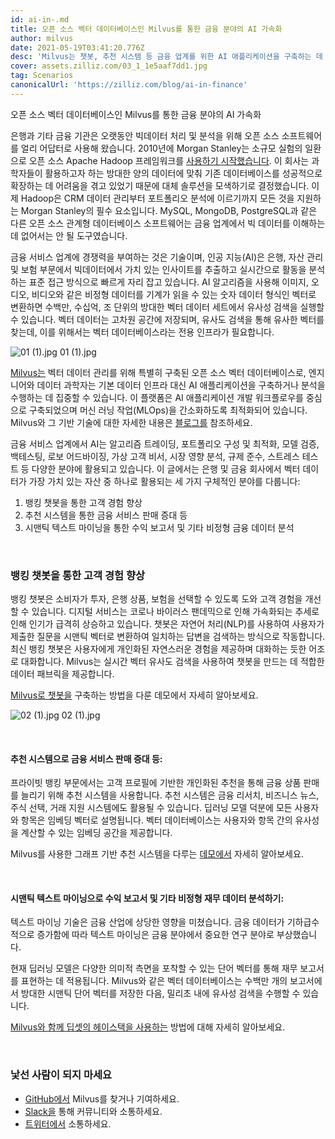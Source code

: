 ```yaml
---
id: ai-in-.md
title: 오픈 소스 벡터 데이터베이스인 Milvus를 통한 금융 분야의 AI 가속화
author: milvus
date: 2021-05-19T03:41:20.776Z
desc: 'Milvus는 챗봇, 추천 시스템 등 금융 업계를 위한 AI 애플리케이션을 구축하는 데 사용할 수 있습니다.'
cover: assets.zilliz.com/03_1_1e5aaf7dd1.jpg
tag: Scenarios
canonicalUrl: 'https://zilliz.com/blog/ai-in-finance'
---
```

<custom-h1>오픈 소스 벡터 데이터베이스인 Milvus를 통한 금융 분야의 AI 가속화</custom-h1><p>은행과 기타 금융 기관은 오랫동안 빅데이터 처리 및 분석을 위해 오픈 소스 소프트웨어를 얼리 어답터로 사용해 왔습니다. 2010년에 Morgan Stanley는 소규모 실험의 일환으로 오픈 소스 Apache Hadoop 프레임워크를 <a href="https://www.forbes.com/sites/tomgroenfeldt/2012/05/30/morgan-stanley-takes-on-big-data-with-hadoop/?sh=19f4f8cd16db">사용하기 시작했습니다</a>. 이 회사는 과학자들이 활용하고자 하는 방대한 양의 데이터에 맞춰 기존 데이터베이스를 성공적으로 확장하는 데 어려움을 겪고 있었기 때문에 대체 솔루션을 모색하기로 결정했습니다. 이제 Hadoop은 CRM 데이터 관리부터 포트폴리오 분석에 이르기까지 모든 것을 지원하는 Morgan Stanley의 필수 요소입니다. MySQL, MongoDB, PostgreSQL과 같은 다른 오픈 소스 관계형 데이터베이스 소프트웨어는 금융 업계에서 빅 데이터를 이해하는 데 없어서는 안 될 도구였습니다.</p>
<p>금융 서비스 업계에 경쟁력을 부여하는 것은 기술이며, 인공 지능(AI)은 은행, 자산 관리 및 보험 부문에서 빅데이터에서 가치 있는 인사이트를 추출하고 실시간으로 활동을 분석하는 표준 접근 방식으로 빠르게 자리 잡고 있습니다. AI 알고리즘을 사용해 이미지, 오디오, 비디오와 같은 비정형 데이터를 기계가 읽을 수 있는 숫자 데이터 형식인 벡터로 변환하면 수백만, 수십억, 조 단위의 방대한 벡터 데이터 세트에서 유사성 검색을 실행할 수 있습니다. 벡터 데이터는 고차원 공간에 저장되며, 유사도 검색을 통해 유사한 벡터를 찾는데, 이를 위해서는 벡터 데이터베이스라는 전용 인프라가 필요합니다.</p>
<p>
  
   <span class="img-wrapper"> <img translate="no" src="https://assets.zilliz.com/01_1_cb99f15886.jpg" alt="01 (1).jpg" class="doc-image" id="01-(1).jpg" />
   </span> <span class="img-wrapper"> <span>01 (1).jpg</span> </span></p>
<p><a href="https://github.com/milvus-io/milvus">Milvus는</a> 벡터 데이터 관리를 위해 특별히 구축된 오픈 소스 벡터 데이터베이스로, 엔지니어와 데이터 과학자는 기본 데이터 인프라 대신 AI 애플리케이션을 구축하거나 분석을 수행하는 데 집중할 수 있습니다. 이 플랫폼은 AI 애플리케이션 개발 워크플로우를 중심으로 구축되었으며 머신 러닝 작업(MLOps)을 간소화하도록 최적화되어 있습니다. Milvus와 그 기반 기술에 대한 자세한 내용은 <a href="https://zilliz.com/blog/Vector-Similarity-Search-Hides-in-Plain-View">블로그를</a> 참조하세요.</p>
<p>금융 서비스 업계에서 AI는 알고리즘 트레이딩, 포트폴리오 구성 및 최적화, 모델 검증, 백테스팅, 로보 어드바이징, 가상 고객 비서, 시장 영향 분석, 규제 준수, 스트레스 테스트 등 다양한 분야에 활용되고 있습니다. 이 글에서는 은행 및 금융 회사에서 벡터 데이터가 가장 가치 있는 자산 중 하나로 활용되는 세 가지 구체적인 분야를 다룹니다:</p>
<ol>
<li>뱅킹 챗봇을 통한 고객 경험 향상</li>
<li>추천 시스템을 통한 금융 서비스 판매 증대 등</li>
<li>시맨틱 텍스트 마이닝을 통한 수익 보고서 및 기타 비정형 금융 데이터 분석</li>
</ol>
<p><br/></p>
<h3 id="Enhancing-customer-experience-with-banking-chatbots" class="common-anchor-header">뱅킹 챗봇을 통한 고객 경험 향상</h3><p>뱅킹 챗봇은 소비자가 투자, 은행 상품, 보험을 선택할 수 있도록 도와 고객 경험을 개선할 수 있습니다. 디지털 서비스는 코로나 바이러스 팬데믹으로 인해 가속화되는 추세로 인해 인기가 급격히 상승하고 있습니다. 챗봇은 자연어 처리(NLP)를 사용하여 사용자가 제출한 질문을 시맨틱 벡터로 변환하여 일치하는 답변을 검색하는 방식으로 작동합니다. 최신 뱅킹 챗봇은 사용자에게 개인화된 자연스러운 경험을 제공하며 대화하는 듯한 어조로 대화합니다. Milvus는 실시간 벡터 유사도 검색을 사용하여 챗봇을 만드는 데 적합한 데이터 패브릭을 제공합니다.</p>
<p><a href="https://zilliz.com/blog/building-intelligent-chatbot-with-nlp-and-milvus">Milvus로 챗봇을</a> 구축하는 방법을 다룬 데모에서 자세히 알아보세요.</p>
<p>
  
   <span class="img-wrapper"> <img translate="no" src="https://assets.zilliz.com/02_1_8c298c45e5.jpg" alt="02 (1).jpg" class="doc-image" id="02-(1).jpg" />
   </span> <span class="img-wrapper"> <span>02 (1).jpg</span> </span></p>
<p><br/></p>
<h4 id="Boosting-financial-services-sales-and-more-with-recommender-systems" class="common-anchor-header">추천 시스템으로 금융 서비스 판매 증대 등:</h4><p>프라이빗 뱅킹 부문에서는 고객 프로필에 기반한 개인화된 추천을 통해 금융 상품 판매를 늘리기 위해 추천 시스템을 사용합니다. 추천 시스템은 금융 리서치, 비즈니스 뉴스, 주식 선택, 거래 지원 시스템에도 활용될 수 있습니다. 딥러닝 모델 덕분에 모든 사용자와 항목은 임베딩 벡터로 설명됩니다. 벡터 데이터베이스는 사용자와 항목 간의 유사성을 계산할 수 있는 임베딩 공간을 제공합니다.</p>
<p>Milvus를 사용한 그래프 기반 추천 시스템을 다루는 <a href="https://zilliz.com/blog/graph-based-recommendation-system-with-milvus">데모에서</a> 자세히 알아보세요.</p>
<p><br/></p>
<h4 id="Analyzing-earnings-reports-and-other-unstructured-financial-data-with-semantic-text-mining" class="common-anchor-header">시맨틱 텍스트 마이닝으로 수익 보고서 및 기타 비정형 재무 데이터 분석하기:</h4><p>텍스트 마이닝 기술은 금융 산업에 상당한 영향을 미쳤습니다. 금융 데이터가 기하급수적으로 증가함에 따라 텍스트 마이닝은 금융 분야에서 중요한 연구 분야로 부상했습니다.</p>
<p>현재 딥러닝 모델은 다양한 의미적 측면을 포착할 수 있는 단어 벡터를 통해 재무 보고서를 표현하는 데 적용됩니다. Milvus와 같은 벡터 데이터베이스는 수백만 개의 보고서에서 방대한 시맨틱 단어 벡터를 저장한 다음, 밀리초 내에 유사성 검색을 수행할 수 있습니다.</p>
<p><a href="https://medium.com/deepset-ai/semantic-search-with-milvus-knowledge-graph-qa-web-crawlers-and-more-837451eae9fa">Milvus와 함께 딥셋의 헤이스택을 사용하는</a> 방법에 대해 자세히 알아보세요.</p>
<p><br/></p>
<h3 id="Don’t-be-a-stranger" class="common-anchor-header">낯선 사람이 되지 마세요</h3><ul>
<li><a href="https://github.com/milvus-io/milvus/">GitHub에서</a> Milvus를 찾거나 기여하세요.</li>
<li><a href="https://join.slack.com/t/milvusio/shared_invite/zt-e0u4qu3k-bI2GDNys3ZqX1YCJ9OM~GQ">Slack을</a> 통해 커뮤니티와 소통하세요.</li>
<li><a href="https://twitter.com/milvusio">트위터에서</a> 소통하세요.</li>
</ul>
